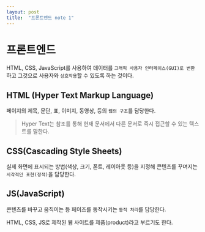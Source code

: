 ```yaml
---
layout: post
title:  "프론트엔드 note 1"
---
```


# 프론트엔드
HTML, CSS, JavaScript를 사용하여 데이터를 `그래픽 사용자 인터페이스(GUI)로 변환`하고 그것으로 사용자와 `상호작용`할 수 있도록 하는 것이다.

## HTML (Hyper Text Markup Language)
페이지의 제목, 문단, 표, 이미지, 동영상, 등의 `웹의 구조`를 담당한다.

> Hyper Text는 참조를 통해 현재 문서에서 다른 문서로 즉시 접근할 수 있는 텍스트를 말한다.

## CSS(Cascading Style Sheets)
실제 화면에 표시되는 방법(색상, 크기, 폰트, 레이아웃 등)을 지정해 콘텐츠를 꾸며지는 `시각적인 표현(정적)`을 담당한다.

## JS(JavaScript)
콘텐츠를 바꾸고 움직이는 등 페이즈를 동작시키는 `동적 처리`를 담당한다.

HTML, CSS, JS로 제작된 웹 사이트를 제품(product)라고 부르기도 한다.
